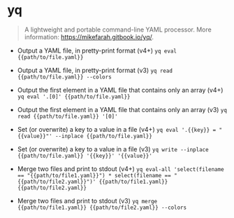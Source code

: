 # yq
> A lightweight and portable command-line YAML processor.
> More information: <https://mikefarah.gitbook.io/yq/>.

- Output a YAML file, in pretty-print format (v4+)
`yq eval {{path/to/file.yaml}}`

- Output a YAML file, in pretty-print format (v3)
`yq read {{path/to/file.yaml}} --colors`

- Output the first element in a YAML file that contains only an array (v4+)
`yq eval '.[0]' {{path/to/file.yaml}}`

- Output the first element in a YAML file that contains only an array (v3)
`yq read {{path/to/file.yaml}} '[0]'`

- Set (or overwrite) a key to a value in a file (v4+)
`yq eval '.{{key}} = "{{value}}"' --inplace {{path/to/file.yaml}}`

- Set (or overwrite) a key to a value in a file (v3)
`yq write --inplace {{path/to/file.yaml}} '{{key}}' '{{value}}'`

- Merge two files and print to stdout (v4+)
`yq eval-all 'select(filename == "{{path/to/file1.yaml}}") * select(filename == "{{path/to/file2.yaml}}")' {{path/to/file1.yaml}} {{path/to/file2.yaml}}`

- Merge two files and print to stdout (v3)
`yq merge {{path/to/file1.yaml}} {{path/to/file2.yaml}} --colors`

